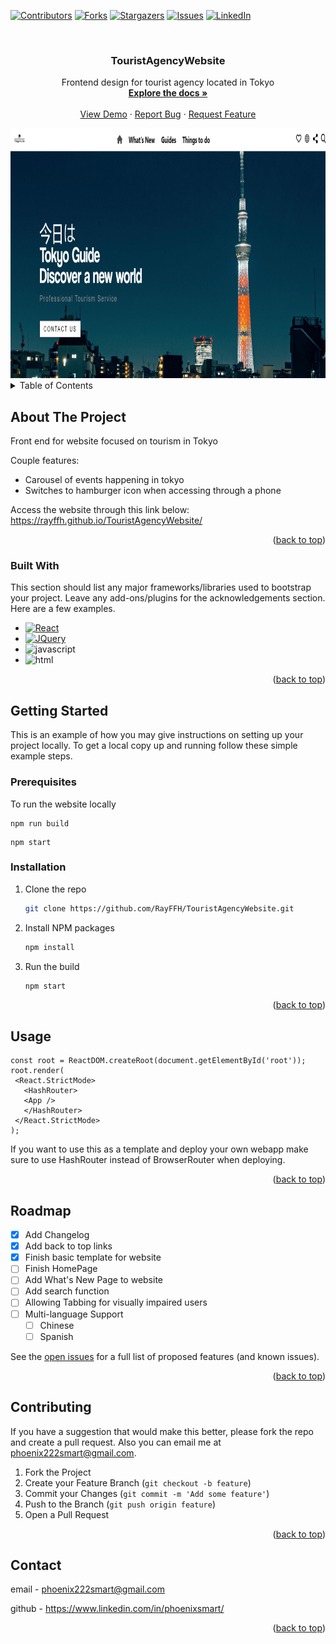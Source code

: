 <!-- Improved compatibility of back to top link: See: https://github.com/othneildrew/Best-README-Template/pull/73 -->
<a name="readme-top"></a>
<!--
*** Thanks for checking out the Best-README-Template. If you have a suggestion
*** that would make this better, please fork the repo and create a pull request
*** or simply open an issue with the tag "enhancement".
*** Don't forget to give the project a star!
*** Thanks again! Now go create something AMAZING! :D
-->



<!-- PROJECT SHIELDS -->
<!--
*** I'm using markdown "reference style" links for readability.
*** Reference links are enclosed in brackets [ ] instead of parentheses ( ).
*** See the bottom of this document for the declaration of the reference variables
*** for contributors-url, forks-url, etc. This is an optional, concise syntax you may use.
*** https://www.markdownguide.org/basic-syntax/#reference-style-links
-->
[![Contributors][contributors-shield]][contributors-url]
[![Forks][forks-shield]][forks-url]
[![Stargazers][stars-shield]][stars-url]
[![Issues][issues-shield]][issues-url]
[![LinkedIn][linkedin-shield]][linkedin-url]



<!-- PROJECT LOGO -->
<br />
<div align="center">
<!--   <a href="https://github.com/othneildrew/Best-README-Template](https://github.com/RayFFH/TouristAgencyWebsite/blob/main/README.md)">
    <img src="images/logo.png" alt="Logo" width="80" height="80"> -->
  </a>

  <h3 align="center">TouristAgencyWebsite</h3>

  <p align="center">
    Frontend design for tourist agency located in Tokyo
    <br />
    <a href="https://rayffh.github.io/TouristAgencyWebsite/"><strong>Explore the docs »</strong></a>
    <br />
    <br />
    <a href="https://github.com/RayFFH/TouristAgencyWebsite">View Demo</a>
    ·
    <a href="https://github.com/RayFFH/TouristAgencyWebsite/issues">Report Bug</a>
    ·
    <a href="https://github.com/RayFFH/TouristAgencyWebsite/issues">Request Feature</a>
  </p>
</div>

<img src="touristsiteimage.png" alt="Logo" width="1000" height="400">

<!-- TABLE OF CONTENTS -->
<details>
  <summary>Table of Contents</summary>
  <ol>
    <li>
      <a href="#about-the-project">About The Project</a>
      <ul>
        <li><a href="#built-with">Built With</a></li>
      </ul>
    </li>
    <li>
      <a href="#getting-started">Getting Started</a>
      <ul>
        <li><a href="#prerequisites">Prerequisites</a></li>
        <li><a href="#installation">Installation</a></li>
      </ul>
    </li>
    <li><a href="#usage">Usage</a></li>
    <li><a href="#roadmap">Roadmap</a></li>
    <li><a href="#contributing">Contributing</a></li>
    <li><a href="#license">License</a></li>
    <li><a href="#contact">Contact</a></li>
    <li><a href="#acknowledgments">Acknowledgments</a></li>
  </ol>
</details>



<!-- ABOUT THE PROJECT -->
## About The Project

Front end for website focused on tourism in Tokyo

Couple features:
* Carousel of events happening in tokyo
* Switches to hamburger icon when accessing through a phone

Access the website through this link below:
https://rayffh.github.io/TouristAgencyWebsite/

<p align="right">(<a href="#readme-top">back to top</a>)</p>



### Built With

This section should list any major frameworks/libraries used to bootstrap your project. Leave any add-ons/plugins for the acknowledgements section. Here are a few examples.

* [![React][React.js]][React-url]
* [![JQuery][JQuery.com]][JQuery-url]
* ![javascript](https://img.shields.io/badge/JavaScript-323330?style=for-the-badge&logo=javascript&logoColor=F7DF1E)
* ![html](https://img.shields.io/badge/HTML-239120?style=for-the-badge&logo=html5&logoColor=white)

<p align="right">(<a href="#readme-top">back to top</a>)</p>



<!-- GETTING STARTED -->
## Getting Started

This is an example of how you may give instructions on setting up your project locally.
To get a local copy up and running follow these simple example steps.

### Prerequisites

To run the website locally
  ```
  npm run build
  ```
  ```
  npm start
  ```

### Installation

1. Clone the repo
   ```sh
   git clone https://github.com/RayFFH/TouristAgencyWebsite.git
   ```
2. Install NPM packages
   ```sh
   npm install
   ```
3. Run the build
   ```js
   npm start
   ```

<p align="right">(<a href="#readme-top">back to top</a>)</p>



<!-- USAGE EXAMPLES -->
## Usage

 ```
const root = ReactDOM.createRoot(document.getElementById('root'));
root.render(
  <React.StrictMode>
    <HashRouter>
    <App />
    </HashRouter>
  </React.StrictMode>
);
 ```
If you want to use this as a template and deploy your own webapp make sure to use HashRouter instead of BrowserRouter when deploying.

<p align="right">(<a href="#readme-top">back to top</a>)</p>

<!-- ROADMAP -->
## Roadmap

- [x] Add Changelog
- [x] Add back to top links
- [x] Finish basic template for website
- [ ] Finish HomePage
- [ ] Add What's New Page to website
- [ ] Add search function
- [ ] Allowing Tabbing for visually impaired users
- [ ] Multi-language Support
    - [ ] Chinese
    - [ ] Spanish

See the [open issues](https://github.com/RayFFH/TouristAgencyWebsite/issues) for a full list of proposed features (and known issues).

<p align="right">(<a href="#readme-top">back to top</a>)</p>



<!-- CONTRIBUTING -->
## Contributing

If you have a suggestion that would make this better, please fork the repo and create a pull request. Also you can email me at phoenix222smart@gmail.com.

1. Fork the Project
2. Create your Feature Branch (`git checkout -b feature`)
3. Commit your Changes (`git commit -m 'Add some feature'`)
4. Push to the Branch (`git push origin feature`)
5. Open a Pull Request

<p align="right">(<a href="#readme-top">back to top</a>)</p>

<!-- CONTACT -->
## Contact

email - phoenix222smart@gmail.com

github - https://www.linkedin.com/in/phoenixsmart/

<p align="right">(<a href="#readme-top">back to top</a>)</p>




<!-- MARKDOWN LINKS & IMAGES -->
<!-- https://www.markdownguide.org/basic-syntax/#reference-style-links -->
[contributors-shield]: https://img.shields.io/github/contributors/RayFFH/TouristAgencyWebsite?style=for-the-badge
[contributors-url]: https://github.com/RayFFH/TouristAgencyWebsite/graphs/contributors
[forks-shield]: https://img.shields.io/github/forks/RayFFH/TouristAgencyWebsite?style=for-the-badge
[forks-url]: https://github.com/RayFFH/TouristAgencyWebsite/network/members
[stars-shield]: https://img.shields.io/github/stars/RayFFH/TouristAgencyWebsite?style=for-the-badge
[stars-url]: https://github.com/RayFFH/TouristAgencyWebsite/stargazers
[issues-shield]: https://img.shields.io/github/issues/RayFFH/TouristAgencyWebsite.svg?style=for-the-badge
[issues-url]: https://github.com/RayFFH/TouristAgencyWebsite/issues
[linkedin-shield]: https://img.shields.io/badge/-LinkedIn-black.svg?style=for-the-badge&logo=linkedin&colorB=555
[linkedin-url]: https://linkedin.com/in/phoenixsmart
[product-screenshot]: images/screenshot.png
[Next.js]: https://img.shields.io/badge/next.js-000000?style=for-the-badge&logo=nextdotjs&logoColor=white
[Next-url]: https://nextjs.org/
[React.js]: https://img.shields.io/badge/React-20232A?style=for-the-badge&logo=react&logoColor=61DAFB
[React-url]: https://reactjs.org/
[Vue.js]: https://img.shields.io/badge/Vue.js-35495E?style=for-the-badge&logo=vuedotjs&logoColor=4FC08D
[Vue-url]: https://vuejs.org/
[Angular.io]: https://img.shields.io/badge/Angular-DD0031?style=for-the-badge&logo=angular&logoColor=white
[Angular-url]: https://angular.io/
[Svelte.dev]: https://img.shields.io/badge/Svelte-4A4A55?style=for-the-badge&logo=svelte&logoColor=FF3E00
[Svelte-url]: https://svelte.dev/
[Laravel.com]: https://img.shields.io/badge/Laravel-FF2D20?style=for-the-badge&logo=laravel&logoColor=white
[Laravel-url]: https://laravel.com
[Bootstrap.com]: https://img.shields.io/badge/Bootstrap-563D7C?style=for-the-badge&logo=bootstrap&logoColor=white
[Bootstrap-url]: https://getbootstrap.com
[JQuery.com]: https://img.shields.io/badge/jQuery-0769AD?style=for-the-badge&logo=jquery&logoColor=white
[JQuery-url]: https://jquery.com 
